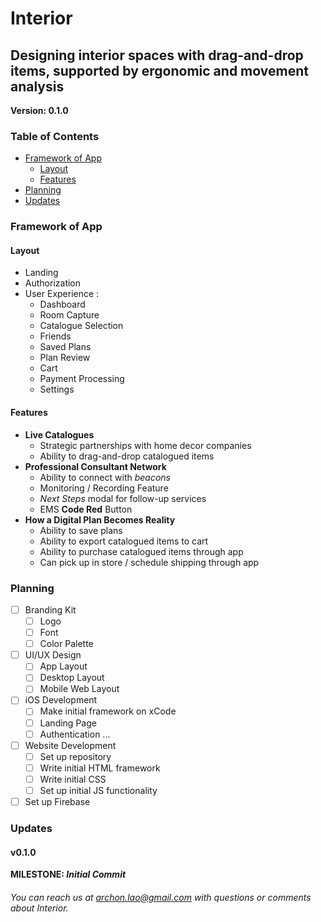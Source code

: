 # Interior
## Designing interior spaces with drag-and-drop items, supported by ergonomic and movement analysis

**Version: 0.1.0**

### Table of Contents
* [Framework of App](#framework)
    * [Layout](#layout)
    * [Features](#features)
* [Planning](#planning)
* [Updates](#updates)

### Framework of App
#### Layout
* Landing
* Authorization
* User Experience :
  * Dashboard
  * Room Capture
  * Catalogue Selection
  * Friends
  * Saved Plans
  * Plan Review
  * Cart
  * Payment Processing
  * Settings

#### Features
* **Live Catalogues**
   * Strategic partnerships with home decor companies
   * Ability to drag-and-drop catalogued items
* **Professional Consultant Network**
   * Ability to connect with *beacons*
   * Monitoring / Recording Feature
   * *Next Steps* modal for follow-up services
   * EMS **Code Red** Button
* **How a Digital Plan Becomes Reality**
   * Ability to save plans
   * Ability to export catalogued items to cart
   * Ability to purchase catalogued items through app
   * Can pick up in store / schedule shipping through app
   
### Planning
- [ ] Branding Kit
   - [ ] Logo
   - [ ] Font
   - [ ] Color Palette
- [ ] UI/UX Design
   - [ ] App Layout
   - [ ] Desktop Layout
   - [ ] Mobile Web Layout
- [ ] iOS Development 
   - [ ] Make initial framework on xCode
   - [ ] Landing Page
   - [ ] Authentication
     ...
- [ ] Website Development
   - [ ] Set up repository
   - [ ] Write initial HTML framework
   - [ ] Write initial CSS
   - [ ] Set up initial JS functionality
- [ ] Set up Firebase

### Updates
#### v0.1.0
**MILESTONE: *Initial Commit***

###### You can reach us at [archon.lao@gmail.com](archon.lao@gmail.com) with questions or comments about Interior.
